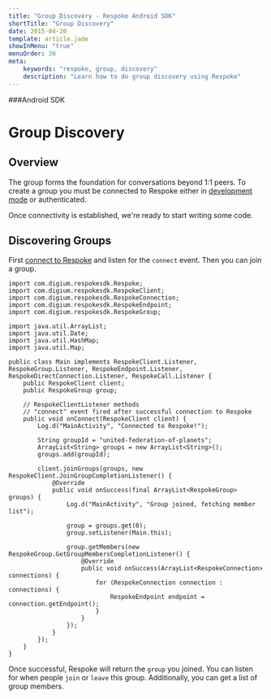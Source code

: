```yaml
---
title: "Group Discovery - Respoke Android SDK"
shortTitle: "Group Discovery"
date: 2015-04-20
template: article.jade
showInMenu: "true"
menuOrder: 30
meta:
    keywords: "respoke, group, discovery"
    description: "Learn how to do group discovery using Respoke"
---
```


###Android SDK
# Group Discovery

## Overview

The group forms the foundation for conversations beyond 1:1 peers. To create a group you must be connected to Respoke either in [development mode](/client/android/getting-started.html) or authenticated.

Once connectivity is established, we're ready to start writing some code.


## Discovering Groups

First [connect to Respoke]((/client/android/getting-started.html)) and listen for the `connect` event. Then you can join a group.

    import com.digium.respokesdk.Respoke;
    import com.digium.respokesdk.RespokeClient;
    import com.digium.respokesdk.RespokeConnection;
    import com.digium.respokesdk.RespokeEndpoint;
    import com.digium.respokesdk.RespokeGroup;

    import java.util.ArrayList;
    import java.util.Date;
    import java.util.HashMap;
    import java.util.Map;

    public class Main implements RespokeClient.Listener, RespokeGroup.Listener, RespokeEndpoint.Listener,  RespokeDirectConnection.Listener, RespokeCall.Listener {
        public RespokeClient client;
        public RespokeGroup group;

        // RespokeClientListener methods
        // "connect" event fired after successful connection to Respoke
        public void onConnect(RespokeClient client) {
            Log.d("MainActivity", "Connected to Respoke!");
            
            String groupId = "united-federation-of-planets";
            ArrayList<String> groups = new ArrayList<String>();
            groups.add(groupId);
            
            client.joinGroups(groups, new RespokeClient.JoinGroupCompletionListener() {
                @Override
                public void onSuccess(final ArrayList<RespokeGroup> groups) {
                    Log.d("MainActivity", "Group joined, fetching member list");
                    
                    group = groups.get(0);
                    group.setListener(Main.this);
                    
                    group.getMembers(new RespokeGroup.GetGroupMembersCompletionListener() {
                        @Override
                        public void onSuccess(ArrayList<RespokeConnection> connections) {
                            for (RespokeConnection connection : connections) {
                                RespokeEndpoint endpoint = connection.getEndpoint();
                            }
                        }
                    });
                }
            });
        }
    }
    
Once successful, Respoke will return the `group` you joined. You can listen for when people `join` or `leave` this group. Additionally, you can get a list of group members.